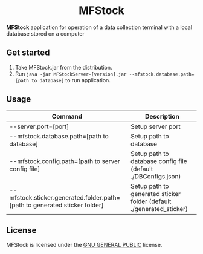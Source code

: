 <h1 align="center">
  MFStock
</h1>

**MFStock** application for operation of a data collection terminal with a local database stored on a computer

## Get started
1. Take MFStock.jar from the distribution.
2. Run `java -jar MFStockServer-[version].jar --mfstock.database.path=[path to database]` to run application.

## Usage
| Command                                                                    | Description                                                          |
|----------------------------------------------------------------------------|----------------------------------------------------------------------|
| --server.port=[port]                                                       | Setup server port                                                    |
| --mfstock.database.path=[path to database]                                 | Setup path to database                                               |
| --mfstock.config.path=[path to server config file]                         | Setup path to database config file (default ./DBConfigs.json)        |
| --mfstock.sticker.generated.folder.path=[path to generated sticker folder] | Setup path to generated sticker folder (default ./generated_sticker) |

## License
MFStock is licensed under the [GNU GENERAL PUBLIC](LICENSE.md) license.